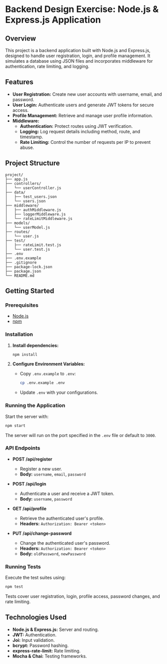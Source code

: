 # Backend Design Exercise: Node.js & Express.js Application

## Overview

This project is a backend application built with Node.js and Express.js, designed to handle user registration, login, and profile management. It simulates a database using JSON files and incorporates middleware for authentication, rate limiting, and logging.

## Features

- **User Registration:** Create new user accounts with username, email, and password.
- **User Login:** Authenticate users and generate JWT tokens for secure access.
- **Profile Management:** Retrieve and manage user profile information.
- **Middleware:**
  - **Authentication:** Protect routes using JWT verification.
  - **Logging:** Log request details including method, route, and timestamp.
  - **Rate Limiting:** Control the number of requests per IP to prevent abuse.

## Project Structure

```
project/
├── app.js
├── controllers/
│   └── userController.js
├── data/
│   ├── test_users.json
│   └── users.json
├── middleware/
│   ├── authMiddleware.js
│   ├── loggerMiddleware.js
│   └── rateLimitMiddleware.js
├── models/
│   └── userModel.js
├── routes/
│   └── user.js
├── test/
│   ├── rateLimit.test.js
│   └── user.test.js
├── .env
├── .env.example
├── .gitignore
├── package-lock.json
├── package.json
└── README.md
```

## Getting Started

### Prerequisites

- [Node.js](https://nodejs.org/)
- [npm](https://www.npmjs.com/)

### Installation

1. **Install dependencies:**
   ```bash
   npm install
   ```

2. **Configure Environment Variables:**
   - Copy `.env.example` to `.env`:
     ```bash
     cp .env.example .env
     ```
   - Update `.env` with your configurations.

### Running the Application

Start the server with:

```bash
npm start
```

The server will run on the port specified in the `.env` file or default to `3000`.

### API Endpoints

- **POST /api/register**
  - Register a new user.
  - **Body:** `username`, `email`, `password`

- **POST /api/login**
  - Authenticate a user and receive a JWT token.
  - **Body:** `username`, `password`

- **GET /api/profile**
  - Retrieve the authenticated user's profile.
  - **Headers:** `Authorization: Bearer <token>`

- **PUT /api/change-password**
  - Change the authenticated user's password.
  - **Headers:** `Authorization: Bearer <token>`
  - **Body:** `oldPassword`, `newPassword`

### Running Tests

Execute the test suites using:

```bash
npm test
```

Tests cover user registration, login, profile access, password changes, and rate limiting.

## Technologies Used

- **Node.js & Express.js:** Server and routing.
- **JWT:** Authentication.
- **Joi:** Input validation.
- **bcrypt:** Password hashing.
- **express-rate-limit:** Rate limiting.
- **Mocha & Chai:** Testing frameworks.
